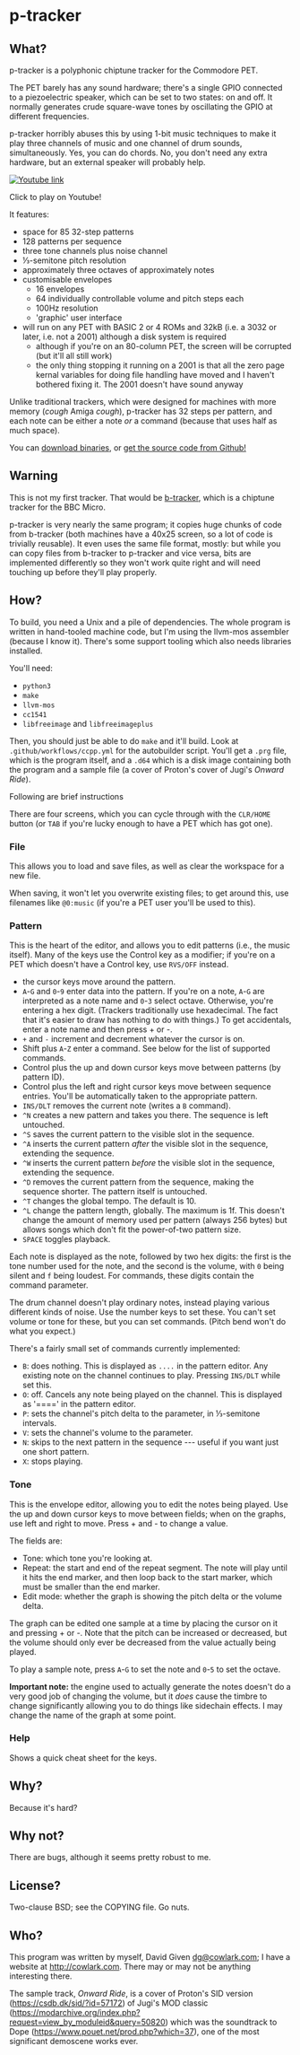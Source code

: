 p-tracker
=========


## What?

p-tracker is a polyphonic chiptune tracker for the Commodore PET.

The PET barely has any sound hardware; there's a single GPIO connected to a
piezoelectric speaker, which can be set to two states: on and off. It normally
generates crude square-wave tones by oscillating the GPIO at different
frequencies.

p-tracker horribly abuses this by using 1-bit music techniques to make it play
three channels of music and one channel of drum sounds, simultaneously. Yes, you
can do chords. No, you don't need any extra hardware, but an external speaker
will probably help.

[![Youtube link](https://img.youtube.com/vi/iqWJeM2MKt4/0.jpg)](https://www.youtube.com/watch?v=iqWJeM2MKt4 "p-tracker on Youtube")

Click to play on Youtube!

It features:

- space for 85 32-step patterns
- 128 patterns per sequence
- three tone channels plus noise channel
- ⅓-semitone pitch resolution
- approximately three octaves of approximately notes
- customisable envelopes
  - 16 envelopes
  - 64 individually controllable volume and pitch steps each
  - 100Hz resolution
  - 'graphic' user interface
- will run on any PET with BASIC 2 or 4 ROMs and 32kB (i.e. a 3032 or later,
  i.e. not a 2001) although a disk system is required
  - although if you're on an 80-column PET, the screen will be corrupted (but
    it'll all still work)
  - the only thing stopping it running on a 2001 is that all the zero page
    kernal variables for doing file handling have moved and I haven't bothered
    fixing it. The 2001 doesn't have sound anyway

Unlike traditional trackers, which were designed for machines with more memory
(_cough_ Amiga _cough_), p-tracker has 32 steps per pattern, and each note can
be either a note _or_ a command (because that uses half as much space).

You can [download
binaries](https://github.com/davidgiven/ptracker/releases/tag/dev), or [get the
source code from Github!](https://github.com/davidgiven/ptracker)

## Warning

This is not my first tracker. That would be
[b-tracker](https://cowlark.com/btracker/), which is a chiptune tracker for the
BBC Micro.

p-tracker is very nearly the same program; it copies huge chunks of code from
b-tracker (both machines have a 40x25 screen, so a lot of code is trivially
reusable). It even uses the same file format, mostly: but while you can copy
files from b-tracker to p-tracker and vice versa, bits are implemented
differently so they won't work quite right and will need touching up before
they'll play properly.


## How?

To build, you need a Unix and a pile of dependencies. The whole program is
written in hand-tooled machine code, but I'm using the llvm-mos assembler
(because I know it). There's some support tooling which also needs libraries
installed.

You'll need:

  - `python3`
  - `make`
  - `llvm-mos`
  - `cc1541`
  - `libfreeimage` and `libfreeimageplus`

Then, you should just be able to do `make` and it'll build. Look at
`.github/workflows/ccpp.yml` for the autobuilder script. You'll get a `.prg`
file, which is the program itself, and a `.d64` which is a disk image containing
both the program and a sample file (a cover of Proton's cover of Jugi's _Onward
Ride_).

Following are brief instructions 

There are four screens, which you can cycle through with the `CLR/HOME` button
(or `TAB` if you're lucky enough to have a PET which has got one).

### File

This allows you to load and save files, as well as clear the workspace for a
new file.

When saving, it won't let you overwrite existing files; to get around this, use
filenames like `@0:music` (if you're a PET user you'll be used to this).

### Pattern

This is the heart of the editor, and allows you to edit patterns (i.e., the
music itself). Many of the keys use the Control key as a modifier; if you're on
a PET which doesn't have a Control key, use `RVS/OFF` instead.

- the cursor keys move around the pattern.
- `A`-`G` and `0`-`9` enter data into the pattern. If you're on a note, `A`-`G` are
  interpreted as a note name and `0`-`3` select octave. Otherwise, you're entering
  a hex digit. (Trackers traditionally use hexadecimal. The fact that it's
  easier to draw has nothing to do with things.) To get accidentals, enter a
  note name and then press + or -.
- `+` and `-` increment and decrement whatever the cursor is on.
- Shift plus `A`-`Z` enter a command. See below for the list of supported commands.
- Control plus the up and down cursor keys move between patterns (by pattern
  ID).
- Control plus the left and right cursor keys move between sequence entries.
  You'll be automatically taken to the appropriate pattern.
- `INS/DLT` removes the current note (writes a `B` command).
- `^N` creates a new pattern and takes you there. The sequence is left untouched.
- `^S` saves the current pattern to the visible slot in the sequence.
- `^A` inserts the current pattern _after_ the visible slot in the sequence,
  extending the sequence.
- `^W` inserts the current pattern _before_ the visible slot in the sequence,
  extending the sequence.
- `^D` removes the current pattern from the sequence, making the sequence
  shorter. The pattern itself is untouched.
- `^T` changes the global tempo. The default is 10.
- `^L` change the pattern length, globally. The maximum is 1f. This doesn't
  change the amount of memory used per pattern (always 256 bytes) but allows
  songs which don't fit the power-of-two pattern size.
- `SPACE` toggles playback.

Each note is displayed as the note, followed by two hex digits: the first is the
tone number used for the note, and the second is the volume, with `0` being
silent and `f` being loudest. For commands, these digits contain the command
parameter.

The drum channel doesn't play ordinary notes, instead playing various different
kinds of noise. Use the number keys to set these. You can't set volume or tone
for these, but you can set commands. (Pitch bend won't do what you expect.)

There's a fairly small set of commands currently implemented:

- `B`: does nothing. This is displayed as `....` in the pattern editor. Any
  existing note on the channel continues to play. Pressing `INS/DLT` while
  set this.
- `O`: off. Cancels any note being played on the channel. This is displayed as
  '====' in the pattern editor.
- `P`: sets the channel's pitch delta to the parameter, in ⅓-semitone intervals.
- `V`: sets the channel's volume to the parameter.
- `N`: skips to the next pattern in the sequence --- useful if you want just one
  short pattern.
- `X`: stops playing.

### Tone

This is the envelope editor, allowing you to edit the notes being played. Use
the up and down cursor keys to move between fields; when on the graphs, use
left and right to move. Press + and - to change a value.

The fields are:

- Tone: which tone you're looking at.
- Repeat: the start and end of the repeat segment. The note will play until it
  hits the end marker, and then loop back to the start marker, which must be
  smaller than the end marker.
- Edit mode: whether the graph is showing the pitch delta or the volume delta.

The graph can be edited one sample at a time by placing the cursor on it and
pressing + or -. Note that the pitch can be increased or decreased, but the
volume should only ever be decreased from the value actually being played.

To play a sample note, press `A`-`G` to set the note and `0`-`5` to set the
octave.

**Important note:** the engine used to actually generate the notes doesn't do a
very good job of changing the volume, but it _does_ cause the timbre to change
significantly allowing you to do things like sidechain effects. I may change
the name of the graph at some point.

### Help

Shows a quick cheat sheet for the keys.


## Why?

Because it's hard?


## Why not?

There are bugs, although it seems pretty robust to me.


## License?

Two-clause BSD; see the COPYING file. Go nuts.


## Who?

This program was written by myself, David Given <dg@cowlark.com>; I have a
website at http://cowlark.com. There may or may not be anything interesting
there.

The sample track, _Onward Ride_, is a cover of Proton's SID version
(https://csdb.dk/sid/?id=57172) of Jugi's MOD classic
(https://modarchive.org/index.php?request=view_by_moduleid&query=50820) which
was the soundtrack to Dope (https://www.pouet.net/prod.php?which=37), one of the
most significant demoscene works ever.
